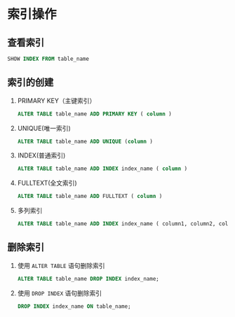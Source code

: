# 索引操作

## 查看索引

```sql
SHOW INDEX FROM table_name
```

## 索引的创建

1. PRIMARY KEY（主键索引）
   ```sql
   ALTER TABLE table_name ADD PRIMARY KEY ( column )
   ```

2. UNIQUE(唯一索引)
   ```sql
   ALTER TABLE table_name ADD UNIQUE (column )
   ```

3. INDEX(普通索引)
   ```sql
   ALTER TABLE table_name ADD INDEX index_name ( column )
   ```

4. FULLTEXT(全文索引)
   ```sql
   ALTER TABLE table_name ADD FULLTEXT ( column )
   ```

5. 多列索引
   ```sql
   ALTER TABLE table_name ADD INDEX index_name ( column1, column2, column3 )
   ```

## 删除索引

1. 使用 ```ALTER TABLE``` 语句删除索引
   ```sql
   ALTER TABLE table_name DROP INDEX index_name;
   ```

2. 使用 ```DROP INDEX``` 语句删除索引
   ```sql
   DROP INDEX index_name ON table_name;
   ```
